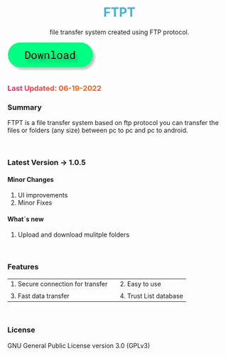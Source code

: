 <h1 style="color: #42b3dc;" align="center">FTPT</h1>
<p align = "center">file transfer system created using FTP protocol.</p>

<a target="_blank" href="https://mega.nz/file/kn0l3CSI#qw9AH1xWJDplQcEBpDhTzfX5nIv9K0J0AQWBNQTThxc"><img src="/public/images/btn.d.webp" alt=""></a>

<h3 style="background: linear-gradient(to right, #f32170, #ff6b08, #cf23cf, #ef8c22); -webkit-text-fill-color: transparent; background-clip: text; -webkit-background-clip: text; padding-right: 3.5px;">Last Updated: 06-19-2022</h3>

### Summary
FTPT is a file transfer system based on ftp protocol you can transfer the files or folders (any size) between pc to pc and pc to android.

<br>

### Latest Version -> 1.0.5

#### Minor Changes
1. UI improvements
2. Minor Fixes

#### What`s new
1. Upload and download mulitple folders

<br>

### Features

|   |   |   |
|---|---|---|
| 1. Secure connection for transfer  |   | 2. Easy to use  |
|   |   |   |   |   |
| 3. Fast data transfer  |   | 4. Trust List database  |

<br>

### License
GNU General Public License version 3.0 (GPLv3)